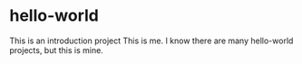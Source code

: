 # hello-world
This is an introduction project
This is me. I know there are many hello-world projects, but this is mine.
